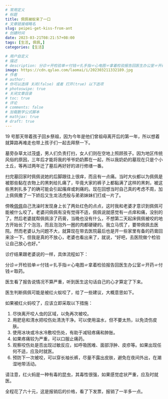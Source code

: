 ```yaml
---
# 常用定义
# 标题
title: 佩佩被蚁亲了一口
# 文章链接缩略名
slug: peipei-get-kiss-from-ant
# 创建时间
date: 2023-03-21T08:21:57+08:00
tags: [生活, 佩佩,]
categories: [生活]

# 用户自定义
# 描述
# description: 分诊☞开检验单☞付钱☞扎手指☞心电图☞拿着检验报告回医生办公室☞开药☞付钱☞取药。
image: https://cdn.qylao.com/laomai/i/202303211332189.jpg
# 作者
# author: 
# 你可以选择 关闭(false) 或者 打开(true) 以下选项
# photoswipe: true
# 关闭文章目录
# toc: true
# 评论
# comments: false
# 加载数学公式脚本
# mathjax: true
# draft: true
---
```


19 号那天带着孩子回乡祭祖，因为今年是他们曾祖母离开后的第一年，所以想着就算路再难走也带上孩子们一起去拜祭一下。

墓旁杂草太过茂盛，男人们负责打扫，女人们则在空地上照顾孩子。因为地区传统风俗的原因，三年后才能将我的爷爷奶奶葬在一起，所以我奶奶的墓现在只是个小土丘，等再过两年迁了墓后再好好的进行修缮一番。

扫完墓回家时佩佩说她的后脚跟往上很痒，而且有一点痛。当时大伙都以为佩佩是被那些黏在衣物上的黑刺给扎痛了，毕竟大家的裤子上都黏满了这样的黑刺，被这些黑刺扎多了的确可能会引起瘙痒或刺痛的。现在回想当时自己真的考虑不周，加上佩佩撒了一下娇后又生龙活虎般与弟弟妹妹们打成一片了。

傍晚[佩佩](佩佩.md)自己洗澡时发现身上长了两处红色的点点，这时我和老婆才意识到佩佩可能被什么咬了。老婆问佩佩有没有觉得不适，佩佩说就感觉有一点痒和痛，没别的了。然后老婆就帮佩佩涂了药膏，当晚也没有什么，不想第二天起床佩佩被咬的地方开始长了个泡泡，而且泡泡外一圈的肉都硬硬的。我立马慌了，要带佩佩去医院。然而老婆认为问题不大，就算现在带去医院最后也是开一些家里有备的药膏回来涂一下。但我是真的不放心，老婆也看出来了，就说，“好吧，去医院做个检验让自己放心也好。”

诊疗结果跟老婆说的一样，具体流程如下：

分诊☞开检验单☞付钱☞扎手指☞心电图☞拿着检验报告回医生办公室☞开药☞付钱☞取药。

医生看了报告说情况不算严重，听到医生这句话自己的心才算定了下来。

医生判断佩佩可能是被红火蚁咬了，给了一些建议，大概意思如下。

如果被红火蚂咬了，应该立即采取以下措施：

1.  尽快离开咬人虫的区域，以免再次被咬。
2.  用肥皂和清水把咬伤处清洗干净。可以使用温水，但不要太热，以免烫伤皮肤。
3.  使用冰块或冷水冷敷咬伤处，有助于减轻疼痛和肿胀。
4.  如果疼痛较为严重，可以口服止痛药。
5.  观察咬伤处是否出现过敏反应，如呼吸困难、面部浮肿、皮疹等。如果出现任何不适，应及时就医。
6.  预防下一次被咬，可以穿长袖长裤，尽量不露出皮肤，避免在夜间外出，在潮湿地带活动。

请注意，红火蚂是一种有毒的昆虫，其毒性很强，如果感觉症状严重，应及时就医。

全程花了六十元，这是报销后的价格，看了下发票，报销了一半多一点。